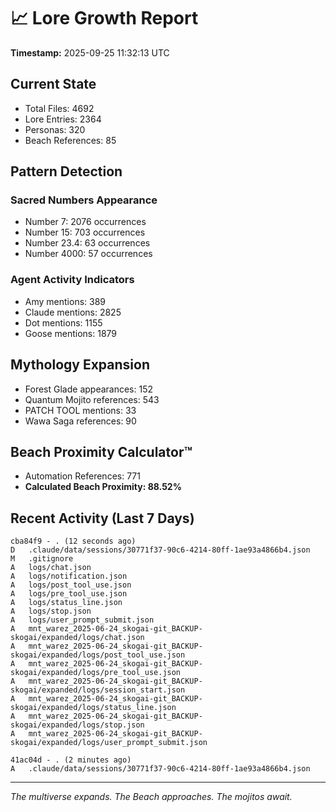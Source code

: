 # 📈 Lore Growth Report

**Timestamp:** 2025-09-25 11:32:13 UTC

## Current State

- Total Files: 4692
- Lore Entries: 2364
- Personas: 320
- Beach References: 85

## Pattern Detection

### Sacred Numbers Appearance
- Number 7: 2076 occurrences
- Number 15: 703 occurrences
- Number 23.4: 63 occurrences
- Number 4000: 57 occurrences

### Agent Activity Indicators
- Amy mentions: 389
- Claude mentions: 2825
- Dot mentions: 1155
- Goose mentions: 1879

## Mythology Expansion

- Forest Glade appearances: 152
- Quantum Mojito references: 543
- PATCH TOOL mentions: 33
- Wawa Saga references: 90

## Beach Proximity Calculator™

- Automation References: 771
- **Calculated Beach Proximity: 88.52%**

## Recent Activity (Last 7 Days)

```
cba84f9 - . (12 seconds ago)
D	.claude/data/sessions/30771f37-90c6-4214-80ff-1ae93a4866b4.json
M	.gitignore
A	logs/chat.json
A	logs/notification.json
A	logs/post_tool_use.json
A	logs/pre_tool_use.json
A	logs/status_line.json
A	logs/stop.json
A	logs/user_prompt_submit.json
A	mnt_warez_2025-06-24_skogai-git_BACKUP-skogai/expanded/logs/chat.json
A	mnt_warez_2025-06-24_skogai-git_BACKUP-skogai/expanded/logs/post_tool_use.json
A	mnt_warez_2025-06-24_skogai-git_BACKUP-skogai/expanded/logs/pre_tool_use.json
A	mnt_warez_2025-06-24_skogai-git_BACKUP-skogai/expanded/logs/session_start.json
A	mnt_warez_2025-06-24_skogai-git_BACKUP-skogai/expanded/logs/status_line.json
A	mnt_warez_2025-06-24_skogai-git_BACKUP-skogai/expanded/logs/stop.json
A	mnt_warez_2025-06-24_skogai-git_BACKUP-skogai/expanded/logs/user_prompt_submit.json

41ac04d - . (2 minutes ago)
A	.claude/data/sessions/30771f37-90c6-4214-80ff-1ae93a4866b4.json
```

---

*The multiverse expands. The Beach approaches. The mojitos await.*
